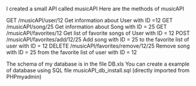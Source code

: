 I created a small API called musicAPI
Here are the methods of musicAPI

GET /musicAPI/user/12 							Get information about User with ID =12
GET /musicAPI/song/25 							Get information about Song with ID = 25
GET /musicAPI/favorites/12						Get list of favorite songs of User with ID = 12
POST /musicAPI/favorites/add/12/25				Add song with ID = 25 to the favorite list of user with ID = 12
DELETE /musicAPI/favorites/remove/12/25			Remove song with ID = 25 from the favorite list of user with ID = 12

The schema of my database is in the file DB.xls
You can create a example of database using SQL file musicAPI_db_install.sql (directly imported from PHPmyadmin)